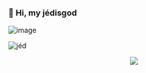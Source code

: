 ### 👋 Hi, my jédisgod

![image](https://cdn.discordapp.com/attachments/965489314005909534/990879945439989760/mont-1.jpg)


<p align="left"> <img src="https://komarev.com/ghpvc/?username=Ly3ssia&label=Profile%20views&color=0e75b6&style=flat" alt="jéd" /> </p>



<div align="center">
<a href="https://discord.gg/global" title="Discord Profile"><img src="https://lanyard-profile-readme.vercel.app/api/486290308359913472/?theme=light&bg=809ecf&animated=true&hideDiscrim=true&borderRadius=30px"></a>
</div>
